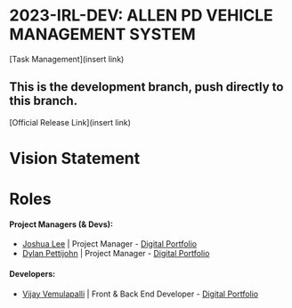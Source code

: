 # 2023-IRL-DEV: ALLEN PD VEHICLE MANAGEMENT SYSTEM
[Task Management](insert link)

## This is the development branch, push directly to this branch.

[Official Release Link](insert link)

# Vision Statement

# Roles
#### Project Managers (& Devs):
* [Joshua Lee](https://github.com/joshuawlee) | Project Manager - [Digital Portfolio](https://codermerlin.com/users/joshua-lee/Digital%20Portfolio/index.html)
* [Dylan Pettijohn](https://github.com/nalyd1369) | Project Manager - [Digital Portfolio](https://codermerlin.com/users/dylan-pettijohn/Digital%20Portfolio/index.html)
#### Developers:
* [Vijay Vemulapalli](https://github.com/VJCS185) | Front & Back End Developer - [Digital Portfolio](https://www.codermerlin.academy/users/vijay-vemulapalli/Digital%20Portfolio/index.html)
